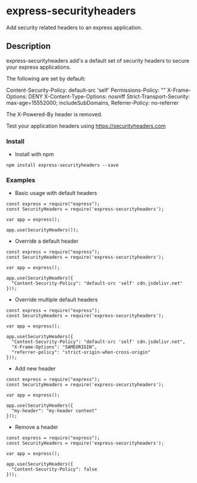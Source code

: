 # express-securityheaders

Add security related headers to an express application.

## Description

express-securityheaders add's a default set of security headers to secure your express applications.

The following are set by default:

  Content-Security-Policy: default-src 'self'
  Permissions-Policy: ""
  X-Frame-Options: DENY
  X-Content-Type-Options: nosniff
  Strict-Transport-Security: max-age=15552000; includeSubDomains,
  Referrer-Policy: no-referrer

The X-Powered-By header is removed.

Test your application headers using https://securityheaders.com

### Install

* Install with npm
```
npm install express-securityheaders --save
```

### Examples

* Basic usage with default headers
```
const express = require("express");
const SecurityHeaders = require('express-securityheaders');

var app = express();

app.use(SecurityHeaders());
```

* Override a default header
```
const express = require("express");
const SecurityHeaders = require('express-securityheaders');

var app = express();

app.use(SecurityHeaders({
  "Content-Security-Policy": "default-src 'self' cdn.jsdelivr.net"
}));
```

* Override multiple default headers
```
const express = require("express");
const SecurityHeaders = require('express-securityheaders');

var app = express();

app.use(SecurityHeaders({
  "Content-Security-Policy": "default-src 'self' cdn.jsdelivr.net",
  "X-Frame-Options": "SAMEORIGIN",
  "referrer-policy": "strict-origin-when-cross-origin"
}));
```

* Add new header
```
const express = require("express");
const SecurityHeaders = require('express-securityheaders');

var app = express();

app.use(SecurityHeaders({
  "my-header": "my-header content"
}));
```

* Remove a header
```
const express = require("express");
const SecurityHeaders = require('express-securityheaders');

var app = express();

app.use(SecurityHeaders({
  "Content-Security-Policy": false
}));
```

